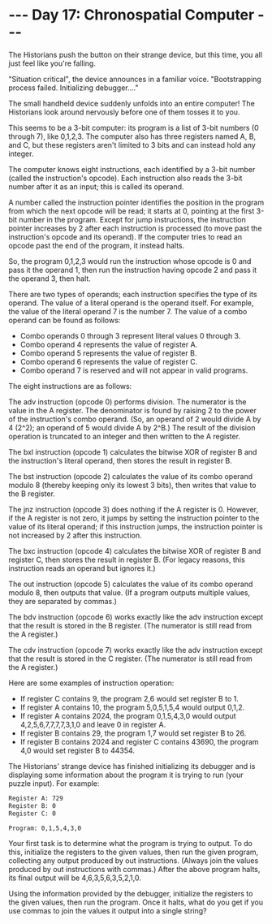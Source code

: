 # --- Day 17: Chronospatial Computer ---

The Historians push the button on their strange device, but this time, you all
just feel like you're falling.

"Situation critical", the device announces in a familiar voice. "Bootstrapping
process failed. Initializing debugger...."

The small handheld device suddenly unfolds into an entire computer! The
Historians look around nervously before one of them tosses it to you.

This seems to be a 3-bit computer: its program is a list of 3-bit numbers (0
through 7), like 0,1,2,3. The computer also has three registers named A, B, and
C, but these registers aren't limited to 3 bits and can instead hold any
integer.

The computer knows eight instructions, each identified by a 3-bit number (called
the instruction's opcode). Each instruction also reads the 3-bit number after it
as an input; this is called its operand.

A number called the instruction pointer identifies the position in the program
from which the next opcode will be read; it starts at 0, pointing at the first
3-bit number in the program. Except for jump instructions, the instruction
pointer increases by 2 after each instruction is processed (to move past the
instruction's opcode and its operand). If the computer tries to read an opcode
past the end of the program, it instead halts.

So, the program 0,1,2,3 would run the instruction whose opcode is 0 and pass it
the operand 1, then run the instruction having opcode 2 and pass it the operand
3, then halt.

There are two types of operands; each instruction specifies the type of its
operand. The value of a literal operand is the operand itself. For example, the
value of the literal operand 7 is the number 7. The value of a combo operand can
be found as follows:

- Combo operands 0 through 3 represent literal values 0 through 3.
- Combo operand 4 represents the value of register A.
- Combo operand 5 represents the value of register B.
- Combo operand 6 represents the value of register C.
- Combo operand 7 is reserved and will not appear in valid programs.

The eight instructions are as follows:

The adv instruction (opcode 0) performs division. The numerator is the value in
the A register. The denominator is found by raising 2 to the power of the
instruction's combo operand. (So, an operand of 2 would divide A by 4 (2^2); an
operand of 5 would divide A by 2^B.) The result of the division operation is
truncated to an integer and then written to the A register.

The bxl instruction (opcode 1) calculates the bitwise XOR of register B and the
instruction's literal operand, then stores the result in register B.

The bst instruction (opcode 2) calculates the value of its combo operand modulo
8 (thereby keeping only its lowest 3 bits), then writes that value to the B
register.

The jnz instruction (opcode 3) does nothing if the A register is 0. However, if
the A register is not zero, it jumps by setting the instruction pointer to the
value of its literal operand; if this instruction jumps, the instruction pointer
is not increased by 2 after this instruction.

The bxc instruction (opcode 4) calculates the bitwise XOR of register B and
register C, then stores the result in register B. (For legacy reasons, this
instruction reads an operand but ignores it.)

The out instruction (opcode 5) calculates the value of its combo operand modulo
8, then outputs that value. (If a program outputs multiple values, they are
separated by commas.)

The bdv instruction (opcode 6) works exactly like the adv instruction except
that the result is stored in the B register. (The numerator is still read from
the A register.)

The cdv instruction (opcode 7) works exactly like the adv instruction except
that the result is stored in the C register. (The numerator is still read from
the A register.)

Here are some examples of instruction operation:

- If register C contains 9, the program 2,6 would set register B to 1.
- If register A contains 10, the program 5,0,5,1,5,4 would output 0,1,2.
- If register A contains 2024, the program 0,1,5,4,3,0 would output
  4,2,5,6,7,7,7,7,3,1,0 and leave 0 in register A.
- If register B contains 29, the program 1,7 would set register B to 26.
- If register B contains 2024 and register C contains 43690, the program 4,0
  would set register B to 44354.

The Historians' strange device has finished initializing its debugger and is
displaying some information about the program it is trying to run (your puzzle
input). For example:

```txt
Register A: 729
Register B: 0
Register C: 0

Program: 0,1,5,4,3,0
```

Your first task is to determine what the program is trying to output. To do
this, initialize the registers to the given values, then run the given program,
collecting any output produced by out instructions. (Always join the values
produced by out instructions with commas.) After the above program halts, its
final output will be 4,6,3,5,6,3,5,2,1,0.

Using the information provided by the debugger, initialize the registers to the
given values, then run the program. Once it halts, what do you get if you use
commas to join the values it output into a single string?
